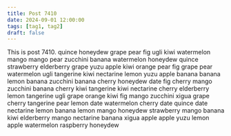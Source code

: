 ```yaml
---
title: Post 7410
date: 2024-09-01 12:00:00
tags: [tag1, tag2]
draft: false
---
```

This is post 7410.
quince
honeydew
grape
pear
fig
ugli
kiwi
watermelon
mango
mango
pear
zucchini
banana
watermelon
honeydew
quince
strawberry
elderberry
grape
yuzu
apple
kiwi
orange
pear
fig
grape
pear
watermelon
ugli
tangerine
kiwi
nectarine
lemon
yuzu
apple
banana
banana
lemon
banana
zucchini
banana
cherry
honeydew
date
fig
cherry
mango
zucchini
banana
cherry
kiwi
tangerine
kiwi
nectarine
cherry
elderberry
lemon
tangerine
ugli
grape
orange
kiwi
fig
mango
zucchini
xigua
grape
cherry
tangerine
pear
lemon
date
watermelon
cherry
date
quince
date
nectarine
lemon
banana
lemon
mango
honeydew
strawberry
mango
banana
kiwi
elderberry
mango
nectarine
banana
xigua
apple
apple
yuzu
lemon
apple
watermelon
raspberry
honeydew

